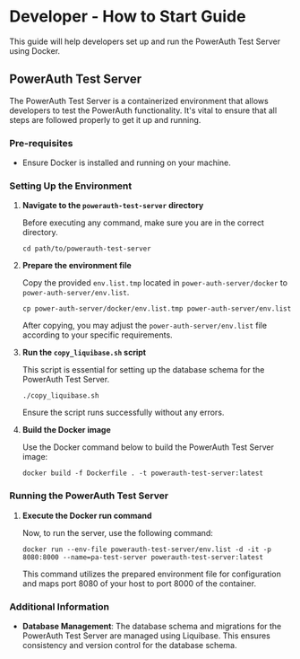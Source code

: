 # Developer - How to Start Guide

This guide will help developers set up and run the PowerAuth Test Server using Docker.

## PowerAuth Test Server

The PowerAuth Test Server is a containerized environment that allows developers to test the PowerAuth functionality.
It's vital to ensure that all steps are followed properly to get it up and running.

### Pre-requisites

- Ensure Docker is installed and running on your machine.

### Setting Up the Environment

1. **Navigate to the `powerauth-test-server` directory**

   Before executing any command, make sure you are in the correct directory.

    ```
    cd path/to/powerauth-test-server
    ```

2. **Prepare the environment file**

   Copy the provided `env.list.tmp` located in `power-auth-server/docker` to `power-auth-server/env.list`.

    ```
    cp power-auth-server/docker/env.list.tmp power-auth-server/env.list
    ```

   After copying, you may adjust the `power-auth-server/env.list` file according to your specific requirements.


3. **Run the `copy_liquibase.sh` script**

   This script is essential for setting up the database schema for the PowerAuth Test Server.

    ```
    ./copy_liquibase.sh
    ```

   Ensure the script runs successfully without any errors.


4. **Build the Docker image**

   Use the Docker command below to build the PowerAuth Test Server image:

    ```
    docker build -f Dockerfile . -t powerauth-test-server:latest
    ```

### Running the PowerAuth Test Server

1. **Execute the Docker run command**

   Now, to run the server, use the following command:

    ```
    docker run --env-file powerauth-test-server/env.list -d -it -p 8080:8000 --name=pa-test-server powerauth-test-server:latest
    ```

   This command utilizes the prepared environment file for configuration and maps port 8080 of your host to port 8000 of
   the container.

### Additional Information

- **Database Management**: The database schema and migrations for the PowerAuth Test Server are managed using Liquibase.
  This ensures consistency and version control for the database schema.

